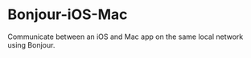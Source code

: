Bonjour-iOS-Mac
===============

Communicate between an iOS and Mac app on the same local network using Bonjour.
